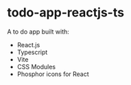 # todo-app-reactjs-ts

A to do app built with:
- React.js
- Typescript
- Vite
- CSS Modules
- Phosphor icons for React
